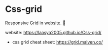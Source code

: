# Css-grid
Responsive Grid in website. 💢

website: https://laasya2005.github.io/Css-grid/ 

- css grid cheat sheet: https://grid.malven.co/ 

